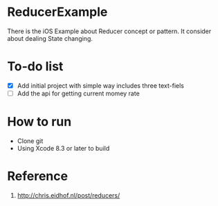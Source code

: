 # ReducerExample
There is the iOS Example about Reducer concept or pattern. It consider about dealing State changing.

# To-do list 
- [x] Add initial project with simple way includes three text-fiels
- [ ] Add the api for getting current momey rate

# How to run
- Clone git
- Using Xcode 8.3 or later to build

# Reference
1. http://chris.eidhof.nl/post/reducers/
